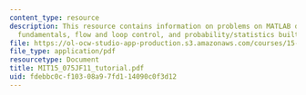 ```yaml
---
content_type: resource
description: This resource contains information on problems on MATLAB desktop, MATLAB
  fundamentals, flow and loop control, and probability/statistics built-in functions.
file: https://ol-ocw-studio-app-production.s3.amazonaws.com/courses/15-075j-statistical-thinking-and-data-analysis-fall-2011/fdebbc0cf10308a97fd114090c0f3d12_MIT15_075JF11_tutorial.pdf
file_type: application/pdf
resourcetype: Document
title: MIT15_075JF11_tutorial.pdf
uid: fdebbc0c-f103-08a9-7fd1-14090c0f3d12
---
```

